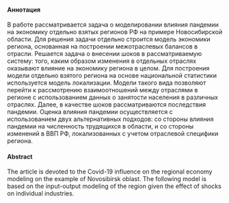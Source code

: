 #### Аннотация

В работе рассматривается задача о моделировании влияния пандемии на экономику отдельно взятых регионов РФ на примере Новосибирской области. Для решения задачи отдельно строится модель экономики региона, основанная на построении межотраслевых балансов в отрасли. Решается задача о внесении шоков в рассматриваемую систему: того, каким образом изменения в отдельных отраслях оказывают влияние на экономику региона в целом. Для построения модели отдельно взятого региона на основе национальной статистики используется модель локализации. Модели такого вида позволяют перейти к рассмотрению взаимоотношений между отраслями в регионе с использованием данных о занятости населения в различных отраслях. Далее, в качестве шоков рассматриваются последствия пандемии. Оценка влияния пандемии осуществляется с использованием двух альтернативных подходов: со стороны влияния пандемии на численность трудящихся в области, и со стороны изменений в ВВП РФ, локализованных с учетом отраслевой специфики региона.  

#### Abstract

The article is devoted to the Covid-19 influence on the regional economy modeling on the example of Novosibirsk oblast. The following model is based on the input-output modeling of the region given the effect of shocks on individual industries. 